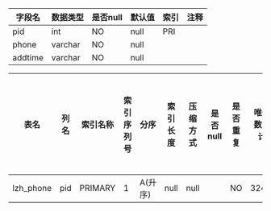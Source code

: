 |字段名|数据类型|是否null|默认值|索引|注释|
|------|--------|--------|------|----|----|
|pid|int|NO|null|PRI||
|phone|varchar|NO|null|||
|addtime|varchar|NO|null|||



|表名|列名|索引名称|索引序列号|分序|索引长度|压缩方式|是否null|是否重复|唯一值数目估计值|索引方法|列中描述索引信息|索引注释|
|----|----|--------|----------|----|--------|--------|--------|--------|----------------|--------|----------------|--------|
|lzh_phone|pid|PRIMARY|1|A(升序)|null|null||NO|324342|BTREE|||
